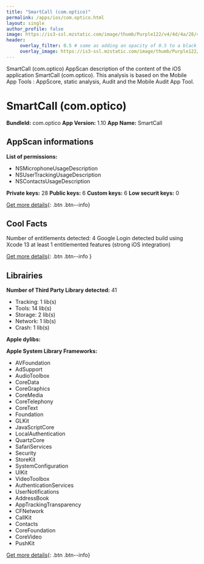 ```yaml
---
title: "SmartCall (com.optico)"
permalink: /apps/ios/com.optico.html
layout: single
author_profile: false
image: https://is3-ssl.mzstatic.com/image/thumb/Purple122/v4/4d/4a/28/4d4a287d-3e9e-d508-a9c9-dad2ba6ede67/AppIcon-1x_U007emarketing-0-6-0-85-220.png/512x512bb.jpg
header: 
     overlay_filter: 0.5 # same as adding an opacity of 0.5 to a black background
     overlay_image: https://is3-ssl.mzstatic.com/image/thumb/Purple122/v4/4d/4a/28/4d4a287d-3e9e-d508-a9c9-dad2ba6ede67/AppIcon-1x_U007emarketing-0-6-0-85-220.png/512x512bb.jpg
---
```

SmartCall (com.optico) AppScan description of the content of the iOS application SmartCall (com.optico). This analysis is based on the Mobile App Tools : AppScore, static analysis, Audit and the Mobile Audit App Tool.

# SmartCall (com.optico)

**BundleId:** com.optico
**App Version:** 1.10
**App Name:** SmartCall


## AppScan informations 

**List of permissions:** 
- NSMicrophoneUsageDescription
- NSUserTrackingUsageDescription
- NSContactsUsageDescription
  
  
**Private keys:** 28
**Public keys:** 6
**Custom keys:** 6
**Low securit keys:** 0
  
[Get more details](/pricing.html){: .btn .btn--info}

## Cool Facts

Number of entitlements detected: 4
Google Login detected
build using Xcode 13
at least 1 entitlemented features (strong iOS integration)
  
[Get more details](/pricing.html){: .btn .btn--info }

## Librairies 
**Number of Third Party Library detected:** 41
- Tracking: 1 lib(s)
- Tools: 14 lib(s)
- Storage: 2 lib(s)
- Network: 1 lib(s)
- Crash: 1 lib(s)


**Apple dylibs:**


**Apple System Library Frameworks:**
- AVFoundation
- AdSupport
- AudioToolbox
- CoreData
- CoreGraphics
- CoreMedia
- CoreTelephony
- CoreText
- Foundation
- GLKit
- JavaScriptCore
- LocalAuthentication
- QuartzCore
- SafariServices
- Security
- StoreKit
- SystemConfiguration
- UIKit
- VideoToolbox
- AuthenticationServices
- UserNotifications
- AddressBook
- AppTrackingTransparency
- CFNetwork
- CallKit
- Contacts
- CoreFoundation
- CoreVideo
- PushKit


  
[Get more details](/pricing.html){: .btn .btn--info}


